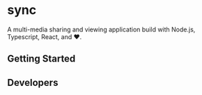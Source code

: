 # sync

A multi-media sharing and viewing application build with Node.js, Typescript,
React, and ❤️.

## Getting Started

<!-- TODO -->

## Developers

<!-- TODO -->
